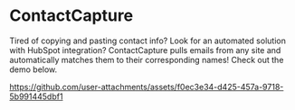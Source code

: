 # ContactCapture
Tired of copying and pasting contact info? Look for an automated solution with HubSpot integration? ContactCapture pulls emails from any site and automatically matches them to their corresponding names! Check out the demo below.



https://github.com/user-attachments/assets/f0ec3e34-d425-457a-9718-5b991445dbf1

